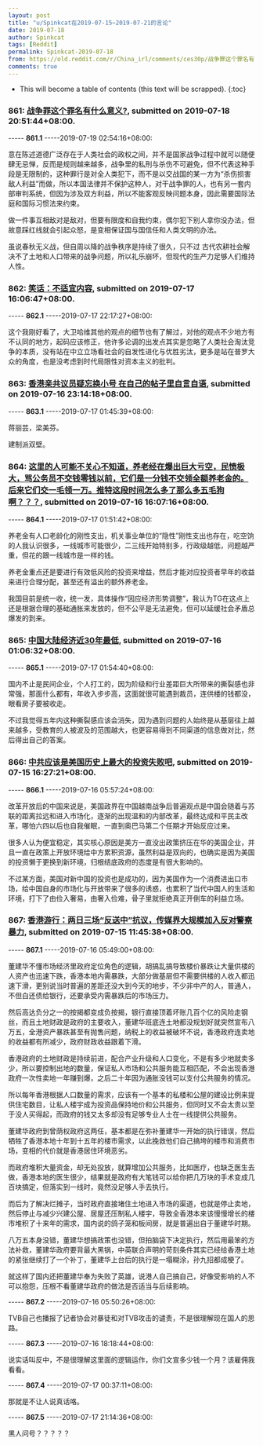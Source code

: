 ```yaml
---
layout: post
title: "u/Spinkcat在2019-07-15~2019-07-21的言论"
date: 2019-07-18
author: Spinkcat
tags: [Reddit]
permalink: Spinkcat-2019-07-18
from: https://old.reddit.com/r/China_irl/comments/ces30p/战争罪这个罪名有什么意义/
comments: true
---
```


* This will become a table of contents (this text will be scrapped).
{:toc}

### 861: [战争罪这个罪名有什么意义?](https://old.reddit.com/r/China_irl/comments/ces30p/战争罪这个罪名有什么意义/), submitted on 2019-07-18 20:51:44+08:00.

----- __861.1__ -----2019-07-19 02:54:16+08:00:

意在陈述道德广泛存在于人类社会的政权之间，并不是国家战争过程中就可以随便肆无忌惮，反而是规则越来越多，战争里的私刑与杀伤不可避免，但不代表这种手段是无限制的，这种罪行是对全人类犯下，而不是以交战国的某一方为“杀伤损害敌人利益”而做，所以本国法律并不保护这种人，对干战争罪的人，也有另一套内部审判系统，但因为涉及双方利益，所以不能客观反映问题本身，因此需要国际法庭和国际习惯法来约束。

做一件事互相敌对是敌对，但要有限度和自我约束，偶尔犯下别人拿你没办法，但故意踩红线就会引起众怒，是变相保证国与国信任和人类文明的办法。

虽说春秋无义战，但自周以降的战争秩序是持续了很久，只不过 古代农耕社会解决不了土地和人口带来的战争问题，所以礼乐崩坏，但现代的生产力足够人们维持人性。

### 862: [笑话：不适宜内容](https://old.reddit.com/r/saraba1st/comments/ce9w3u/笑话不适宜内容/), submitted on 2019-07-17 16:06:47+08:00.

----- __862.1__ -----2019-07-17 22:17:27+08:00:

这个我刚好看了，大卫哈维其他的观点的细节也有了解过，对他的观点不少地方有不认同的地方，起码应该修正，他许多论调的出发点其实是忽略了人类社会淘汰竞争的本质，没有站在中立立场看社会的自发性进化与优胜劣汰，更多是站在普罗大众的角度，也是没考虑到时代局限性对资本主义的批判。

### 863: [香港亲共议员疑忘换小号 在自己的帖子里自言自语](https://old.reddit.com/r/saraba1st/comments/cdycvp/香港亲共议员疑忘换小号_在自己的帖子里自言自语/), submitted on 2019-07-16 23:14:18+08:00.

----- __863.1__ -----2019-07-17 01:45:39+08:00:

蒋丽芸，梁美芬。

建制派双壁。

### 864: [这里的人可能不关心不知道，养老经在爆出巨大亏空，民愤极大，骂公务员不交钱零钱以前，它们是一分钱不交领全额养老金的。后来它们交一毛领一万。推特这段时间怎么多了那么多五毛狗啊？？？](https://old.reddit.com/r/saraba1st/comments/cdu5en/这里的人可能不关心不知道养老经在爆出巨大亏空民愤极大骂公务员不交钱零钱以前它们是一分钱不交领全额养老/), submitted on 2019-07-16 16:07:16+08:00.

----- __864.1__ -----2019-07-17 01:51:42+08:00:

养老金有人口老龄化的刚性支出，机关事业单位的“隐性”刚性支出也存在，吃空饷的人我认识很多，一线城市可能很少，二三线开始特别多，行政级越低，问题越严重，但花的跟一线城市是一样的钱。

养老金重点还是要进行有效低风险的投资来增益，然后才能对应投资者早年的收益来进行合理分配，甚至还有溢出的额外养老金。

我国目前是统一收，统一发，具体操作“因应经济形势调整”，我认为TG在这点上还是根据合理的基础通胀来发放的，但不公平是无法避免，但可以延缓社会矛盾总爆发的到来。

### 865: [中国大陆经济近30年最低](https://old.reddit.com/r/saraba1st/comments/cdk5c4/中国大陆经济近30年最低/), submitted on 2019-07-16 01:06:32+08:00.

----- __865.1__ -----2019-07-17 01:54:40+08:00:

国内不止是民间企业，个人打工的，因为阶级和行业差距巨大所带来的撕裂感也非常强，那面什么都有，年收入步步高，这面就很可能遇到裁员，连供楼的钱都没，眼看房子要被收走。

不过我觉得五年内这种撕裂感应该会消失，因为遇到问题的人始终是从基层往上越来越多，受教育的人被波及的范围越大，也更容易得到不同渠道的信息做对比，然后得出自己的答案。

### 866: [中共应该是美国历史上最大的投资失败吧](https://old.reddit.com/r/saraba1st/comments/cdeuxc/中共应该是美国历史上最大的投资失败吧/), submitted on 2019-07-15 16:27:21+08:00.

----- __866.1__ -----2019-07-16 05:57:24+08:00:

改革开放后的中国来说是，美国政界在中国越南战争后普遍观点是中国会随着与苏联的距离拉远和进入市场化，逐渐的出现温和的内部改革，最终达成和平民主改革，哪怕六四以后也自我催眠，一直到奥巴马第二个任期才开始反应过来。

很多人认为便宜稳定，其实核心原因是美方一直没出政策挤压在华的美国企业，并且一直在政策上开放环境给中方累积资源，虽然利益是双向的，也确实是因为美国的投资懒于更换到新环境，归根结底政府的态度是有很大影响的。

不过某方面，美国对新中国的投资也是成功的，因为美国作为一个消费进出口市场，给中国自身的市场化与开放带来了很多的诱惑，也累积了当代中国人的生活和环境，打下了由俭入奢易，由奢入俭难，骨子里就拒绝真正开倒车的利益立场。

### 867: [香港游行：两日三场“反送中”抗议，传媒界大规模加入反对警察暴力](https://old.reddit.com/r/China_irl/comments/cdchv8/香港游行两日三场反送中抗议传媒界大规模加入反对警察暴力/), submitted on 2019-07-15 11:45:38+08:00.

----- __867.1__ -----2019-07-16 05:49:00+08:00:

董建华不懂市场经济里政府定位角色的逻辑，胡搞乱搞导致楼价暴跌让大量供楼的人资产也迅速下跌，香港本地内需暴跌，大部分做基层但不需要供楼的人收入都迅速下滑，更别说当时普遍的差距还没大到今天的地步，不少非中产的人，普通人，不但白还债给银行，还要承受内需暴跌后的市场压力。

然后高达负分之一的按揭都变成负按揭，银行直接顶着坏账几百个亿的风险走钢丝，而且土地财政是政府的主要收入，董建华班底连土地都没规划好就突然宣布八万五，全港资产暴跌甚至有抛售问题，纳税上的收益被破坏不说，香港政府连卖地的收益都有所减少，政府财政收益跟着下滑。

香港政府的土地财政是持续前进，配合产业升级和人口变化，不是有多少地就卖多少，所以要控制出地的数量，保证私人市场和公共服务能互相匹配，不会出现香港政府一次性卖地一年赚到爆，之后二十年因为通胀没钱可以支付公共服务的情况。

所以每年香港根据人口数量的需求，应该有一个基本的私楼和公屋的建设比例来提供住宅数目，让私人楼宇成为投资品保持地价和公共服务，但同时又不会太贵以至于没人买得起，而政府的钱又太多却没有足够专业人士在一线提供公共服务。

董建华政府到曾荫权政府这两任，基本都是在弥补董建华一开始的执行错误，然后牺牲了香港本地十年到十五年的楼市需求，以此挽救他们自己搞垮的楼市和消费市场，变相的代价就是香港居住环境恶劣。

而政府堆积大量资金，却无处投放，就算增加公共服务，比如医疗，也缺乏医生去做，香港本地的医生很少，结果就是政府有大笔钱可以给你把几万块的手术变成几百块搞定，但落实到一线时，竟然没足够人手去执行。

而后为了解决烂摊子，当时政府直接堵住土地进入市场的渠道，也就是停止卖地，然后停止与减少兴建公屋、居屋还压制私人楼宇，导致全香港本来该慢慢增长的楼市堆积了十来年的需求，国内说的鸽子笼和板间房，就是普遍出自于董建华时期。

八万五本身没错，董建华想搞政策也没错，但拍脑袋下决定执行，然后用最笨的方法补救，董建华政府要背最大黑锅，中英联合声明的苛刻条件其实已经给香港土地的紧张继续打了一个补丁，董建华上台后的执行是一塌糊涂，孙九招都成梗了。

就这样了国内还把董建华奉为失败了英雄，说港人自己搞自己，好像受影响的人不可以抱怨，压根不看董建华政府的做法是否适当与后续影响。

----- __867.2__ -----2019-07-16 05:50:26+08:00:

TVB自己也播报了记者协会对暴徒和对TVB攻击的谴责，不是很理解现在国人的思路。

----- __867.3__ -----2019-07-16 18:18:44+08:00:

说实话叫反中，不是很理解这里面的逻辑运作，你们文宣多少钱一个月？该雇佣我看看。

----- __867.4__ -----2019-07-17 00:37:11+08:00:

那就是不让人说真话咯。

----- __867.5__ -----2019-07-17 21:14:36+08:00:

黑人问号？？？？？

